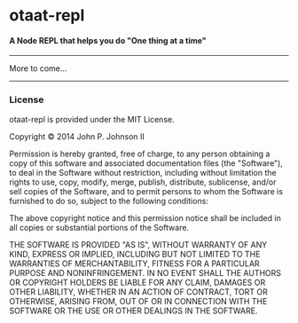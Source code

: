# otaat-repl #
#### A Node REPL that helps you do "One thing at a time" ####

----------------------------------------------------------------------

More to come...

----------------------------------------------------------------------

### License ###

otaat-repl is provided under the MIT License.

Copyright &copy; 2014 John P. Johnson II

Permission is hereby granted, free of charge, to any person obtaining a copy of this software and associated documentation files (the "Software"), to deal in
the Software without restriction, including without limitation the rights to use, copy, modify, merge, publish, distribute, sublicense, and/or sell copies of
the Software, and to permit persons to whom the Software is furnished to do so, subject to the following conditions:

The above copyright notice and this permission notice shall be included in all copies or substantial portions of the Software.

THE SOFTWARE IS PROVIDED "AS IS", WITHOUT WARRANTY OF ANY KIND, EXPRESS OR IMPLIED, INCLUDING BUT NOT LIMITED TO THE WARRANTIES OF MERCHANTABILITY, FITNESS FOR
A PARTICULAR PURPOSE AND NONINFRINGEMENT. IN NO EVENT SHALL THE AUTHORS OR COPYRIGHT HOLDERS BE LIABLE FOR ANY CLAIM, DAMAGES OR OTHER LIABILITY, WHETHER IN AN
ACTION OF CONTRACT, TORT OR OTHERWISE, ARISING FROM, OUT OF OR IN CONNECTION WITH THE SOFTWARE OR THE USE OR OTHER DEALINGS IN THE SOFTWARE.
